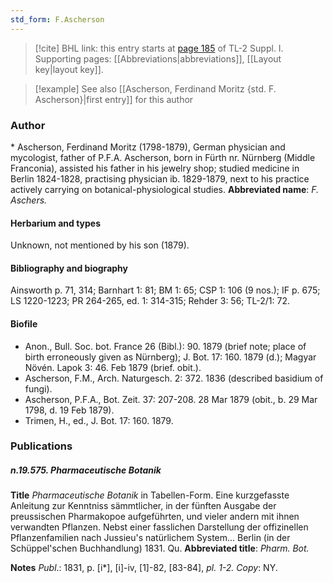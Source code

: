 ```yaml
---
std_form: F.Ascherson
---
```


> [!cite] BHL link: this entry starts at [page 185](https://www.biodiversitylibrary.org/page/33264912) of TL-2 Suppl. I.
> Supporting pages: [[Abbreviations|abbreviations]], [[Layout key|layout key]].

> [!example] See also [[Ascherson, Ferdinand Moritz {std. F. Ascherson}|first entry]] for this author

### Author

\* Ascherson, Ferdinand Moritz (1798-1879), German physician and mycologist, father of P.F.A. Ascherson, born in Fürth nr. Nürnberg (Middle Franconia), assisted his father in his jewelry shop; studied medicine in Berlin 1824-1828, practising physician ib. 1829-1879, next to his practice actively carrying on botanical-physiological studies. 
**Abbreviated name**: *F. Aschers.*

#### Herbarium and types

Unknown, not mentioned by his son (1879).

#### Bibliography and biography

Ainsworth p. 71, 314; Barnhart 1: 81; BM 1: 65; CSP 1: 106 (9 nos.); IF p. 675; LS 1220-1223; PR 264-265, ed. 1: 314-315; Rehder 3: 56; TL-2/1: 72.

#### Biofile

- Anon., Bull. Soc. bot. France 26 (Bibl.): 90. 1879 (brief note; place of birth erroneously given as Nürnberg); J. Bot. 17: 160. 1879 (d.); Magyar Növén. Lapok 3: 46. Feb 1879 (brief. obit.).
- Ascherson, F.M., Arch. Naturgesch. 2: 372. 1836 (described basidium of fungi).
- Ascherson, P.F.A., Bot. Zeit. 37: 207-208. 28 Mar 1879 (obit., b. 29 Mar 1798, d. 19 Feb 1879).
- Trimen, H., ed., J. Bot. 17: 160. 1879.

### Publications

##### n.19.575. Pharmaceutische Botanik

**Title**
*Pharmaceutische Botanik* in Tabellen-Form. Eine kurzgefasste Anleitung zur Kenntniss sämmtlicher, in der fünften Ausgabe der preussischen Pharmakopoe aufgeführten, und vieler andern mit ihnen verwandten Pflanzen. Nebst einer fasslichen Darstellung der offizinellen Pflanzenfamilien nach Jussieu's natürlichem System... Berlin (in der Schüppel'schen Buchhandlung) 1831. Qu.
**Abbreviated title**: *Pharm. Bot.*

**Notes**
*Publ*.: 1831, p. \[i\*\], \[i\]-iv, \[1\]-82, \[83-84\], *pl. 1-2.* *Copy*: NY.

